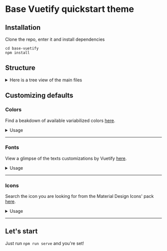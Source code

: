 # Base Vuetify quickstart theme

## Installation
Clone the repo, enter it and install dependencies
```
cd base-vuetify
npm install
```

## Structure
<details>
<summary>Here is a tree view of the main files</summary>


```
├── node_modules
│   └── vuetify
│       │ 
│       └── lib
│           ├── util
│           │   └── color
│           │       └── colors.mjs
│           │ 
│           └── styles
│               └── settings
│                   └── settings
│                       ├── _colors.scss
│                       └── _variables.scss
│   
├── package.json
│   
├── public
│   ├── favicon.ico
│   └── index.html
│   
├── src
│   ├── App.vue
│   │   
│   ├── assets
│   │   └── scss
│   │       ├── _variables.scss
│   │       └── style.scss
│   │   
│   ├── components
│   │   ├── FooterComponent.vue
│   │   ├── HeaderComponent.vue
│   │   └── HelloWorld.vue
│   │   
│   ├── main.js
│   │   
│   ├── plugins
│   │   ├── vuetify.js
│   │   └── webfontloader.js
│   │   
│   ├── router
│   │   └── index.js
│   │   
│   └── views
│       ├── AboutView.vue
│       └── HomeView.vue
│   
└── vue.config.js
```


</details>


## Customizing defaults
### Colors
Find a beakdown of available variabilized colors [here](https://vuetifyjs.com/en/styles/colors/#material-colors).

<details>
<summary>Usage</summary>


To update default colors such as primary, secondary or other colors, edit `/src/plugins/vuetify.js`:
```javascript
let customPrimary = '#2352A2';
let customSecondary = '#28EDBF';

//To pick a color from vuetify presets: 
import colors from 'vuetify/lib/util/colors'

let customPrimary = colors.orange.base;
let customSecondary = colors.green.lighten2;
```


</details>

---


### Fonts
View a glimpse of the texts customizations by Vuetify [here](https://vuetifyjs.com/en/styles/text-and-typography/#typography).

<details>
<summary>Usage</summary>


To change primary font, load it in `/src/plugins/webfontloader.js`:
```javascript
webFontLoader.load({
	google: {
		families: ["Oxygen:100,300,400,500,700,900&display=swap"],
	},
});
```
Then, edit `/src/assets/scss/style.scss`:
```scss
$body-font-family: 'Oxygen';
```


</details>

---


### Icons
Search the icon you are looking for from the Material Design Icons' pack [here](https://vuetifyjs.com/en/features/icon-fonts/#material-design-icons).

<details>
<summary>Usage</summary>


Load it in your component:
```javascript
import { mdiMenu, mdiMenuOpen } from "@mdi/js";
//...
data: () => ({
	icons: {
		menu: mdiMenu,
		menuOpen: mdiMenuOpen
	}
})
//...
```
And use it:
```jsx
<v-icon>{{ icons.mdiMenu }}</v-icon>
```


</details>

---


## Let's start
Just run `npm run serve` and you're set! 